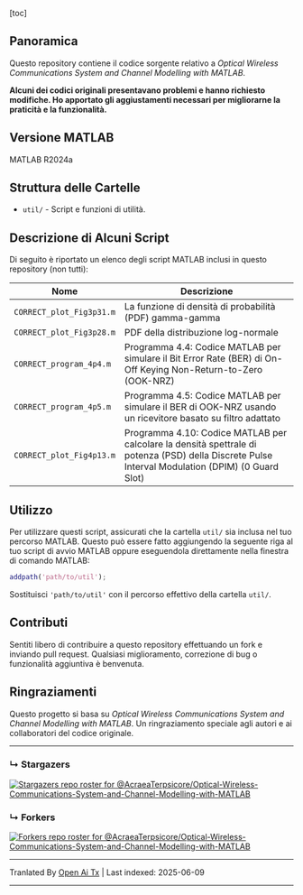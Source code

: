 [toc]

## Panoramica

Questo repository contiene il codice sorgente relativo a *Optical Wireless Communications System and Channel Modelling with MATLAB*. 

**Alcuni dei codici originali presentavano problemi e hanno richiesto modifiche. Ho apportato gli aggiustamenti necessari per migliorarne la praticità e la funzionalità.**



## Versione MATLAB

MATLAB R2024a

## Struttura delle Cartelle

- `util/` - Script e funzioni di utilità.

## Descrizione di Alcuni Script

Di seguito è riportato un elenco degli script MATLAB inclusi in questo repository (non tutti):

| Nome                      | Descrizione                                                                                                                   |
| ------------------------- | ----------------------------------------------------------------------------------------------------------------------------- |
| `CORRECT_plot_Fig3p31.m`  | La funzione di densità di probabilità (PDF) gamma-gamma                                                                      |
| `CORRECT_plot_Fig3p28.m`  | PDF della distribuzione log-normale                                                                                           |
| `CORRECT_program_4p4.m`   | Programma 4.4: Codice MATLAB per simulare il Bit Error Rate (BER) di On-Off Keying Non-Return-to-Zero (OOK-NRZ)              |
| `CORRECT_program_4p5.m`   | Programma 4.5: Codice MATLAB per simulare il BER di OOK-NRZ usando un ricevitore basato su filtro adattato                   |
| `CORRECT_plot_Fig4p13.m`  | Programma 4.10: Codice MATLAB per calcolare la densità spettrale di potenza (PSD) della Discrete Pulse Interval Modulation (DPIM) (0 Guard Slot) |

## Utilizzo

Per utilizzare questi script, assicurati che la cartella `util/` sia inclusa nel tuo percorso MATLAB. Questo può essere fatto aggiungendo la seguente riga al tuo script di avvio MATLAB oppure eseguendola direttamente nella finestra di comando MATLAB:

```matlab
addpath('path/to/util');
```

Sostituisci `'path/to/util'` con il percorso effettivo della cartella `util/`.

## Contributi

Sentiti libero di contribuire a questo repository effettuando un fork e inviando pull request. Qualsiasi miglioramento, correzione di bug o funzionalità aggiuntiva è benvenuta.

## Ringraziamenti

Questo progetto si basa su *Optical Wireless Communications System and Channel Modelling with MATLAB*. Un ringraziamento speciale agli autori e ai collaboratori del codice originale.

---



### &#8627; Stargazers
[![Stargazers repo roster for @AcraeaTerpsicore/Optical-Wireless-Communications-System-and-Channel-Modelling-with-MATLAB](http://reporoster.com/stars/AcraeaTerpsicore/Optical-Wireless-Communications-System-and-Channel-Modelling-with-MATLAB)](https://github.com/AcraeaTerpsicore/Optical-Wireless-Communications-System-and-Channel-Modelling-with-MATLAB/stargazers)

### &#8627; Forkers
[![Forkers repo roster for @AcraeaTerpsicore/Optical-Wireless-Communications-System-and-Channel-Modelling-with-MATLAB](http://reporoster.com/forks/AcraeaTerpsicore/Optical-Wireless-Communications-System-and-Channel-Modelling-with-MATLAB)](https://github.com/AcraeaTerpsicore/Optical-Wireless-Communications-System-and-Channel-Modelling-with-MATLAB/network/members)



---

Tranlated By [Open Ai Tx](https://github.com/OpenAiTx/OpenAiTx) | Last indexed: 2025-06-09

---